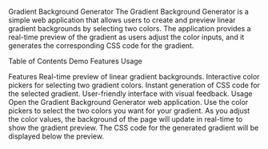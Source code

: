Gradient Background Generator
The Gradient Background Generator is a simple web application that allows users to create and preview linear gradient backgrounds by selecting two colors. The application provides a real-time preview of the gradient as users adjust the color inputs, and it generates the corresponding CSS code for the gradient.

Table of Contents
Demo
Features
Usage

Features
Real-time preview of linear gradient backgrounds.
Interactive color pickers for selecting two gradient colors.
Instant generation of CSS code for the selected gradient.
User-friendly interface with visual feedback.
Usage
Open the Gradient Background Generator web application.
Use the color pickers to select the two colors you want for your gradient.
As you adjust the color values, the background of the page will update in real-time to show the gradient preview.
The CSS code for the generated gradient will be displayed below the preview.
